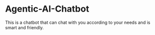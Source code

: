 # Agentic-AI-Chatbot
This is a chatbot that can chat with you according to your needs and is smart and friendly.

